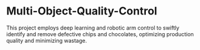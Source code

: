 # Multi-Object-Quality-Control
This project employs deep learning and robotic arm control to swiftly identify and remove defective chips and chocolates, optimizing production quality and minimizing wastage.
